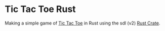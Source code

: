 # Tic Tac Toe Rust

Making a simple game of [Tic Tac Toe](https://wikipedia.org/wiki/Tic-tac-toe) in Rust using the sdl (v2) [Rust Crate](https://crates.io/crates/sdl2).

